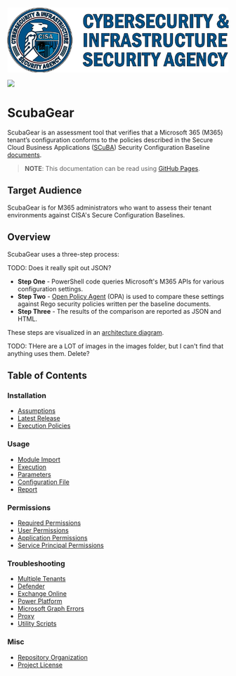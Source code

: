 ![CISA Logo](/docs/cisa.png)

<a href="https://github.com/cisagov/ScubaGear/releases" alt="ScubaGear version #">
  <img src="https://img.shields.io/badge/ScubaGear-v1.2.0-%2328B953?labelColor=%23005288" />
</a>
<p>

# ScubaGear

ScubaGear is an assessment tool that verifies that a Microsoft 365 (M365) tenant’s configuration conforms to the policies described in the Secure Cloud Business Applications ([SCuBA](https://cisa.gov/scuba)) Security Configuration Baseline [documents](https://cisagov.github.io/ScubaGear/baselines).

> **NOTE**: This documentation can be read using [GitHub Pages](https://cisagov.github.io/ScubaGear).

## Target Audience

ScubaGear is for M365 administrators who want to assess their tenant environments against CISA's Secure Configuration Baselines.

## Overview

ScubaGear uses a three-step process:

TODO:  Does it really spit out JSON?

* **Step One** - PowerShell code queries Microsoft's M365 APIs for various configuration settings.
* **Step Two** - [Open Policy Agent](https://www.openpolicyagent.org) (OPA) is used to compare these settings against Rego security policies written per  the baseline documents.
* **Step Three** - The results of the comparison are reported as JSON and HTML.

These steps are visualized in an [architecture diagram](docs/images/scuba-architecture.png).

TODO:  THere are a LOT of images in the images folder, but I can't find that anything uses them.  Delete?

## Table of Contents

### Installation

* [Assumptions](docs/installation/assumptions.md)
* [Latest Release](docs/installation/download.md)
* [Execution Policies](docs/installation/powershell.md)

### Usage

* [Module Import](docs/usage/import.md)
* [Execution](docs/usage/execution.md)
* [Parameters](docs/usage/parameters.md)
* [Configuration File](docs/usage/configuration.md)
* [Report](docs/usage/report.md)

### Permissions

- [Required Permissions](docs/permissions/required.md)
- [User Permissions](docs/permissions/user.md)
- [Application Permissions](docs/permissions/application.md)
- [Service Principal Permissions](docs/permissions/principal.md)

### Troubleshooting

- [Multiple Tenants](docs/troubleshooting/tenants.md)
- [Defender](docs/troubleshooting/defender.md)
- [Exchange Online](docs/troubleshooting/exchange.md)
- [Power Platform](docs/troubleshooting/power.md)
- [Microsoft Graph Errors](docs/troubleshooting/graph.md)
- [Proxy](docs/troubleshooting/proxy.md)
- [Utility Scripts](docs/troubleshooting/utilities.md)

### Misc

- [Repository Organization](docs/misc/organization.md)
- [Project License](docs/misc/license.md)
